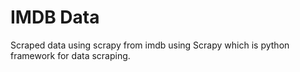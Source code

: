 # IMDB Data
Scraped data using scrapy from imdb using Scrapy which is python framework for data scraping.

